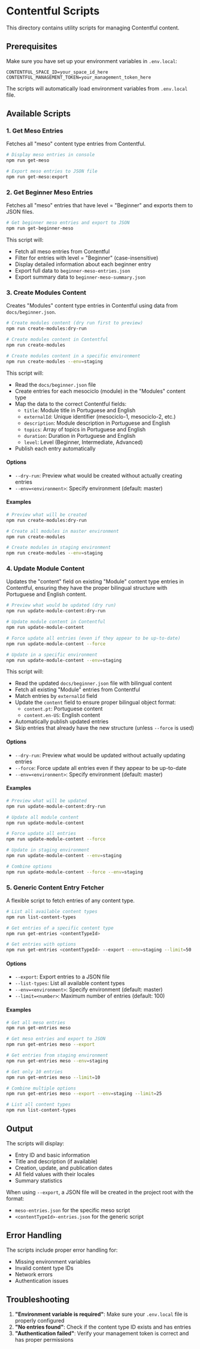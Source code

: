 # Contentful Scripts

This directory contains utility scripts for managing Contentful content.

## Prerequisites

Make sure you have set up your environment variables in `.env.local`:

```env
CONTENTFUL_SPACE_ID=your_space_id_here
CONTENTFUL_MANAGEMENT_TOKEN=your_management_token_here
```

The scripts will automatically load environment variables from `.env.local` file.

## Available Scripts

### 1. Get Meso Entries

Fetches all "meso" content type entries from Contentful.

```bash
# Display meso entries in console
npm run get-meso

# Export meso entries to JSON file
npm run get-meso:export
```

### 2. Get Beginner Meso Entries

Fetches all "meso" entries that have level = "Beginner" and exports them to JSON files.

```bash
# Get beginner meso entries and export to JSON
npm run get-beginner-meso
```

This script will:

- Fetch all meso entries from Contentful
- Filter for entries with level = "Beginner" (case-insensitive)
- Display detailed information about each beginner entry
- Export full data to `beginner-meso-entries.json`
- Export summary data to `beginner-meso-summary.json`

### 3. Create Modules Content

Creates "Modules" content type entries in Contentful using data from `docs/beginner.json`.

```bash
# Create modules content (dry run first to preview)
npm run create-modules:dry-run

# Create modules content in Contentful
npm run create-modules

# Create modules content in a specific environment
npm run create-modules --env=staging
```

This script will:

- Read the `docs/beginner.json` file
- Create entries for each mesociclo (module) in the "Modules" content type
- Map the data to the correct Contentful fields:
  - `title`: Module title in Portuguese and English
  - `externalId`: Unique identifier (mesociclo-1, mesociclo-2, etc.)
  - `description`: Module description in Portuguese and English
  - `topics`: Array of topics in Portuguese and English
  - `duration`: Duration in Portuguese and English
  - `level`: Level (Beginner, Intermediate, Advanced)
- Publish each entry automatically

#### Options

- `--dry-run`: Preview what would be created without actually creating entries
- `--env=<environment>`: Specify environment (default: master)

#### Examples

```bash
# Preview what will be created
npm run create-modules:dry-run

# Create all modules in master environment
npm run create-modules

# Create modules in staging environment
npm run create-modules --env=staging
```

### 4. Update Module Content

Updates the "content" field on existing "Module" content type entries in Contentful, ensuring they have the proper bilingual structure with Portuguese and English content.

```bash
# Preview what would be updated (dry run)
npm run update-module-content:dry-run

# Update module content in Contentful
npm run update-module-content

# Force update all entries (even if they appear to be up-to-date)
npm run update-module-content --force

# Update in a specific environment
npm run update-module-content --env=staging
```

This script will:

- Read the updated `docs/beginner.json` file with bilingual content
- Fetch all existing "Module" entries from Contentful
- Match entries by `externalId` field
- Update the `content` field to ensure proper bilingual object format:
  - `content.pt`: Portuguese content
  - `content.en-US`: English content
- Automatically publish updated entries
- Skip entries that already have the new structure (unless `--force` is used)

#### Options

- `--dry-run`: Preview what would be updated without actually updating entries
- `--force`: Force update all entries even if they appear to be up-to-date
- `--env=<environment>`: Specify environment (default: master)

#### Examples

```bash
# Preview what will be updated
npm run update-module-content:dry-run

# Update all module content
npm run update-module-content

# Force update all entries
npm run update-module-content --force

# Update in staging environment
npm run update-module-content --env=staging

# Combine options
npm run update-module-content --force --env=staging
```

### 5. Generic Content Entry Fetcher

A flexible script to fetch entries of any content type.

```bash
# List all available content types
npm run list-content-types

# Get entries of a specific content type
npm run get-entries <contentTypeId>

# Get entries with options
npm run get-entries <contentTypeId> --export --env=staging --limit=50
```

#### Options

- `--export`: Export entries to a JSON file
- `--list-types`: List all available content types
- `--env=<environment>`: Specify environment (default: master)
- `--limit=<number>`: Maximum number of entries (default: 100)

#### Examples

```bash
# Get all meso entries
npm run get-entries meso

# Get meso entries and export to JSON
npm run get-entries meso --export

# Get entries from staging environment
npm run get-entries meso --env=staging

# Get only 10 entries
npm run get-entries meso --limit=10

# Combine multiple options
npm run get-entries meso --export --env=staging --limit=25

# List all content types
npm run list-content-types
```

## Output

The scripts will display:

- Entry ID and basic information
- Title and description (if available)
- Creation, update, and publication dates
- All field values with their locales
- Summary statistics

When using `--export`, a JSON file will be created in the project root with the format:

- `meso-entries.json` for the specific meso script
- `<contentTypeId>-entries.json` for the generic script

## Error Handling

The scripts include proper error handling for:

- Missing environment variables
- Invalid content type IDs
- Network errors
- Authentication issues

## Troubleshooting

1. **"Environment variable is required"**: Make sure your `.env.local` file is properly configured
2. **"No entries found"**: Check if the content type ID exists and has entries
3. **"Authentication failed"**: Verify your management token is correct and has proper permissions
